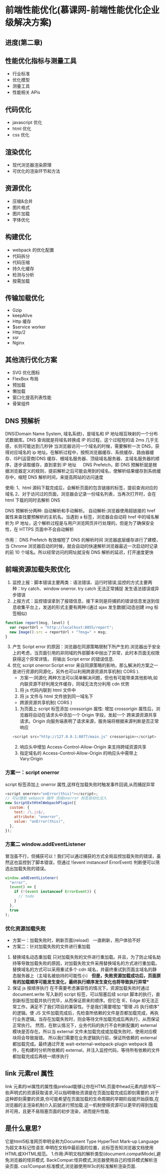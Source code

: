 # 前端性能优化(慕课网-前端性能优化企业级解决方案)

## 进度(第二章)

## 性能优化指标与测量工具

- 行业标准
- 优化模型
- 测量工具
- 性能相关 APis

## 代码优化

- javascript 优化
- html 优化
- css 优化

## 渲染优化

- 现代浏览器渲染原理
- 可优化的渲染环节和方法

## 资源优化

- 压缩&合并
- 图片格式
- 图片加载
- 字体优化

## 构建优化

- webpack 的优化配置
- 代码拆分
- 代码压缩
- 持久化缓存
- 检测与分析
- 按需加载

## 传输加载优化

- Gzip
- keepAlive
- Http 缓存
- $service worker
- Http/2
- ssr
- Nginx

## 其他流行优化方案

- SVG 优化图标
- FlexBox 布局
- 预加载
- 懒加载
- 窗口化提高列表性能
- 骨架组件

## DNS 预解析

DNS(Domain Name System, 域名系统)，是域名和 IP 地址相互映射的一个分布式数据库。DNS 查询就是将域名转换成 IP 的过程，这个过程短的话 2ms 几乎无感，长则可能达到几秒钟
当浏览器访问一个域名的时候，需要解析一次 DNS，获得对应域名的 ip 地址。在解析过程中，按照浏览器缓存、系统缓存、路由器缓存、ISP(运营商)DNS 缓存、根域名服务器、顶级域名服务器、主域名服务器的顺序，逐步读取缓存，直到拿到 IP 地址
　 DNS Prefetch，即 DNS 预解析就是根据浏览器定义的规则，提前解析之后可能会用到的域名，使解析结果缓存到系统缓存中，缩短 DNS 解析时间，来提高网站的访问速度

使用:
1、html 源码下载完成后，会解析页面的包含链接的标签，提前查询对应的域名
2、对于访问过的页面，浏览器会记录一份域名列表，当再次打开时，会在 html 下载的同时去解析 DNS

DNS 预解析分两种: 自动解析和手动解析。
自动解析:浏览器使用超链接的 href 属性来查找要预解析的主机名。当遇到 a 标签，浏览器会自动将 href 中的域名解析为 IP 地址，这个解析过程是与用户浏览网页并行处理的。但是为了确保安全性，在 HTTPS 页面中不会自动解析

作用：
DNS Prefetch 有效缩短了 DNS 的解析时间
浏览器底层缓存进行了建模，当 Chrome 浏览器启动的时候，就会自动的快速解析浏览器最近一次启动时记录的前 10 个域名。所以经常访问的网址就没有 DNS 解析的延迟，打开速度更快

## 前端资源加载失败优化

1. 监控上报：脚本错误主要两类：语法错误、运行时错误;监控的方式主要两种：try catch、window onerror. try catch 无法正常捕捉 发生语法错误或异步错误
2. 上报方式：监控错误拿到了报错信息，接下来则是将捕抓的错误信息发送到信息收集平台上，发送的形式主要有两种:(通过 ajax 发生数据|动态创建 img 标签相似)

```js
function report(msg, level) {
  var reportUrl = "http://localhost:8055/report";
  new Image().src = reportUrl + "?msg=" + msg;
}
```

3. 产生 Script error 的原因：浏览器在同源策略限制下所产生的.浏览器出于安全上的考虑，当页面引用的非同域的外部脚本中抛出了异常，此时本页面无权限获得这个异常详情， 将输出 Script error 的错误信息.
4. 优化 script onerror:Script error 来自同源策略的影响，那么解决的方案之一是进行资源的同源化，另外也可以利用跨源资源共享机制( CORS ).
   - 方案一:同源化
     两种方法可以简单解决问题，但也有可能带来其他影响,如内联资源不好利用文件缓存，同域无法充分利用 cdn 优势
   1. 将 js 代码内联到 html 文件中
   2. 将 js 文件与 html 文件放到同一域名下
   - 跨源资源共享机制( CORS )
   1. 为页面上 script 标签添加 crossorigin 属性:
      增加 crossorigin 属性后，浏览器将自动在请求头中添加一个 Origin 字段，发起一个 跨来源资源共享 请求。Origin 向服务端表明了请求来源，服务端将根据来源判断是否正常响应
   ```js
   <script src="http://127.0.0.1:8077/main.js" crossorigin></script>
   ```
   2. 响应头中增加 Access-Control-Allow-Origin 来支持跨域资源共享
   3. 指定域名的 Access-Control-Allow-Origin 的响应头中需带上 Vary:Origin

### 方案一：script onerror

script 标签添加上 onerror 属性,这样在加载失败时触发事件回调,从而捕捉异常

```js
<script onerror="onError(this)"></script>;
// 可以借助 webpack 插件 完成onerror 标签自动化注入
new ScriptExtHtmlWebpackPlugin({
  custom: {
    test: /\.js$/,
    attribute: "onerror",
    value: "onError(this)",
  },
});
```

### 方案二 window.addEventListener

冒泡虽不行，但捕获可以！我们可以通过捕获的方式全局监控加载失败的错误，虽然这也监控到了脚本错误，但通过 !(event instanceof ErrorEvent) 判断便可以筛选出加载失败的错误。

```js
window.addEventListener(
  "error",
  (event) => {
    if (!(event instanceof ErrorEvent)) {
      // todo
    }
  },
  true
);
```

### 优化资源加载失败

- 方案一：加载失败时，刷新页面(reload）
  一直刷新，用户体验不好
- 方案二：针对加载失败的文件进行重加载

1.  替换域名动态重加载
    只对加载失败的文件进行重加载。并且，为了防止域名劫持等导致加载失败的原因，对加载失败文件采用替换域名的方式进行重加载。替换域名的方式可以采用重试多个 cdn 域名，并最终重试到页面主域名的静态服务器上（主域名被劫持的可能性小）
    **但是，失败资源加载成功后，页面原有的加载顺序可能发生变化，最终执行顺序发生变化也将导致执行异常\***
2.  保证 js 按顺序执行
    在不需要考虑兼容性的情况下，资源加载失败时通过 document.write 写入新的 script 标签，可以阻塞后续 script 脚本的执行，直到新标签加载并执行完毕，从而保证原来的顺序。但它在 IE、Edge 却无法正常工作，满足不了我们项目的兼容性。于是我们需要增加 “管理 JS 执行顺序” 的逻辑。使 JS 文件加载完成后，先检查所依赖的文件是否都加载完成，再执行业务逻辑。当存在加载失败时，则会等待文件加载完成后再执行，从而保证正常执行。
    然而，在默认情况下，业务代码的执行不会判断配置的 external 模块是否存在。所以当 external 文件未加载完成或加载失败时，使用对应模块将会导致报错。
    所以我们需要在业务逻辑执行前，保证所依赖的 external 都加载完成。最终通过开发 wait-external-webpack-plugin webpack 插件，在构建时分析所依赖的 external，并注入监控代码，等待所有依赖的文件都加载完成后再统一顺序执行
 ## link 元素rel 属性
 link 元素的rel属性的属性值preload能够让你在HTML页面中head元素内部书写一些声明式的资源获取请求,可以指明哪些资源是在页面加载完成后即刻需要的.对于这种即刻需要的资源,你可能希望在页面加载的生命周期的早期阶段就开始获取,在浏览器的主渲染机制介入前就进行预加载.这一机制使得资源可以更早的得到加载并可用，且更不易阻塞页面的初步渲染，进而提升性能.
## <!DOCTYPE html>是什么意思?
它是html5标准网页申明全称为Document Type HyperText Mark-up Language 为超文本标记性语言.申明在文档中最前面的位置，此标签告知浏览器文档使用HTML或XHTML规范。
1.作用:声明文档的解析类型(document.compatMode),避免浏览器的怪异模式.
BackCompat:怪异模式,浏览器使用自己的怪异模式解析渲染页面.
css1Compat:标准模式,浏览器使用W3c的标准解析渲染页面.
